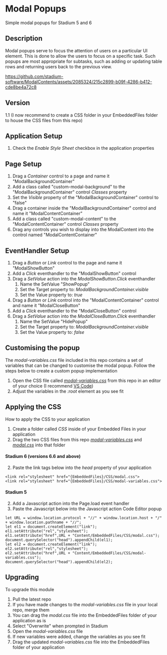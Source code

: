# Modal Popups
Simple modal popups for Stadium 5 and 6

## Description
Modal popups serve to focus the attention of users on a particular UI element. This is done to allow the users to focus on a specific task. Such popups are most appropriate for subtasks, such as adding or updating table rows and returning users back to the previous view. 

https://github.com/stadium-software/ModalContents/assets/2085324/215c2899-b09f-4286-b412-cde8be4a72c8

## Version
1.1 (I now recommend to create a CSS folder in your EmbeddedFiles folder to house the CSS files from this repo)

## Application Setup
1. Check the *Enable Style Sheet* checkbox in the application properties

## Page Setup
1. Drag a *Container* control to a page and name it "ModalBackgroundContainer"
2. Add a class called "custom-modal-background" to the "ModalBackgroundContainer" control *Classes* property 
3. Set the *Visible* property of the "ModalBackgroundContainer" control to "false"
4. Drag a container inside the "ModalBackgroundContainer" control and name it "ModalContentContainer"
5. Add a class called "custom-modal-content" to the "ModalContentContainer" control *Classes* property 
6. Drag any controls you wish to display into the ModalContent into the control named "ModalContentContainer"

## EventHandler Setup
1. Drag a *Button* or *Link* control to the page and name it "ModalShowButton"
2. Add a *Click* eventhandler to the "ModalShowButton" control
3. Drag a *SetValue* action into the *ModalShowButton.Click* eventhandler
   1. Name the SetValue "ShowPopup"
   2. Set the Target property to: *ModalBackgroundContainer.visible*
   3. Set the Value property to: *true*
4. Drag a *Button* or *Link* control into the "ModalContentContainer" control and name it "ModalCloseButton"
5. Add a *Click* eventhandler to the "ModalCloseButton" control
6. Drag a *SetValue* action into the *ModalCloseButton.Click* eventhandler
   1. Name the SetValue "HidePopup"
   2. Set the Target property to: *ModalBackgroundContainer.visible*
   3. Set the Value property to: *false*

## Customising the popup
The *modal-variables.css* file included in this repo contains a set of variables that can be changed to customise the modal popup. Follow the steps below to create a custom popup implementation 
1. Open the CSS file called [*modal-variables.css*](modal-variables.css) from this repo in an editor of your choice (I recommend [VS Code](https://code.visualstudio.com/))
2. Adjust the variables in the *:root* element as you see fit

## Applying the CSS
How to apply the CSS to your application
1. Create a folder called *CSS* inside of your Embedded Files in your application
2. Drag the two CSS files from this repo [*modal-variables.css*](modal-variables.css) and [*modal.css*](modal.css) into that folder

#### Stadium 6 (versions 6.6 and above)
2. Paste the link tags below into the *head* property of your application
```
<link rel="stylesheet" href="{EmbeddedFiles}/CSS/modal.css">
<link rel="stylesheet" href="{EmbeddedFiles}/CSS/modal-variables.css">
``` 

#### Stadium 5
2. Add a Javascript action into the Page.load event handler 
3. Paste the Javascript below into the Javascript action Code Editor popup
```
let URL = window.location.protocol + "//" + window.location.host + "/" + window.location.pathname + "//";
let el1 = document.createElement("link");
el1.setAttribute("rel","stylesheet");
el1.setAttribute("href",URL + "Content/EmbeddedFiles/CSS/modal.css");
document.querySelector("head").appendChild(el1);
let el2 = document.createElement("link");
el2.setAttribute("rel","stylesheet");
el2.setAttribute("href",URL + "Content/EmbeddedFiles/CSS/modal-variables.css");
document.querySelector("head").appendChild(el2);
``` 

## Upgrading
To upgrade this module
1. Pull the latest repo
2. If you have made changes to the *modal-variables.css* file in your local repo, merge them
3. You can drag the *modal.css* file into the EmbeddedFiles folder of your application as is
4. Select "Overwrite" when prompted in Stadium
5. Open the *modal-variables.css* file 
6. If new variables were added, change the variables as you see fit 
7. Drag the updated *modal-variables.css* file into the EmbeddedFiles folder of your application